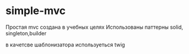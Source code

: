 # simple-mvc

Простая mvc создана в учебных целях
Использованы паттерны solid, singleton,builder

в качетсве шаблонизатора используеться twig

